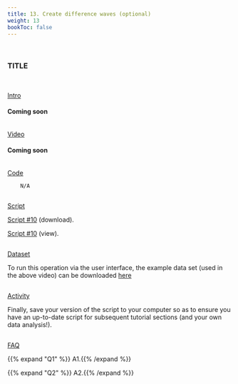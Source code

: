 ```yaml
---
title: 13. Create difference waves (optional)
weight: 13
bookToc: false
---
```

<br>

### TITLE
<br>

<u> Intro</u>

#### Coming soon

<hr style="height:1px; visibility:hidden;" />
<u> Video</u>

#### Coming soon

<hr style="height:1px; visibility:hidden;" />
<u> Code</u>

        N/A

<hr style="height:1px; visibility:hidden;" />
<u> Script</u>

 [Script #10](/erp/files/script_10.zip) (download).

 [Script #10](/erp/files/script_10.m) (view).

<hr style="height:1px; visibility:hidden;" />
<u> Dataset</u>

To run this operation via the user interface, the example data set (used in the above video) can be downloaded [here]()

<hr style="height:1px; visibility:hidden;" />
<u> Activity</u>

Finally, save your version of the script to your computer so as to ensure you have an up-to-date script for subsequent tutorial sections (and your own data analysis!).

<hr style="height:1px; visibility:hidden;" />
<u>FAQ</u>

{{% expand "Q1" %}}
A1.{{% /expand %}}

{{% expand "Q2" %}}
A2.{{% /expand %}}
